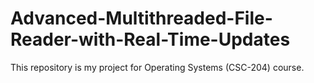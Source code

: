 # Advanced-Multithreaded-File-Reader-with-Real-Time-Updates
This repository is my project for Operating Systems (CSC-204) course. 
